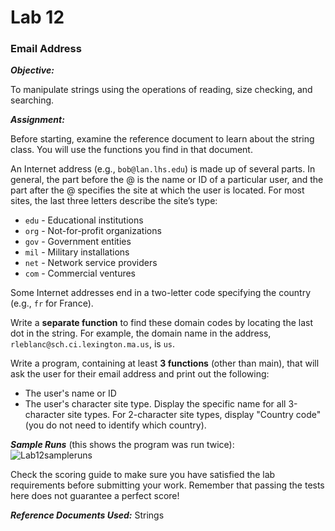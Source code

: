 # Lab 12
### Email Address

**_Objective:_**

To manipulate strings using the operations of reading, size checking, and searching.

**_Assignment:_**

Before starting, examine the reference document to learn about the string class.  You will use the functions you find in that document.

An Internet address (e.g., `bob@lan.lhs.edu`) is made up of several parts.  In general, the part before the @ is the name or ID of a particular user, and the part after the @ specifies the site at which the user is located.  For most sites, the last three letters describe the site’s type:
+ `edu` - Educational institutions
+ `org` - Not-for-profit organizations
+ `gov` - Government entities
+ `mil` - Military installations
+ `net` - Network service providers
+ `com` - Commercial ventures
 
Some Internet addresses end in a two-letter code specifying the country (e.g., `fr` for France).  

Write a **separate function** to find these domain codes by locating the last dot in the string. 
 For example, the domain name in the address, `rleblanc@sch.ci.lexington.ma.us`, is `us`.

Write a program, containing at least **3 functions** (other than main), that will ask the user for their email address and print out the following:
+ The user's name or ID
+ The user's character site type. Display the specific name for all 3-character site types. For 2-character site types, display "Country code" (you do not need to identify which country).
 
 
**_Sample Runs_** (this shows the program was run twice):	
![Lab12sampleruns](https://cdn.jsdelivr.net/gh/0x6a69616e/cpp-course-3720/assets/Lab12sampleruns.png)

Check the scoring guide to make sure you have satisfied the lab requirements before submitting your work. Remember that passing the tests here does not guarantee a perfect score!


**_Reference Documents Used:_** Strings